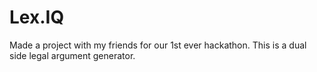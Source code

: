 # Lex.IQ
Made a project with my friends for our 1st ever hackathon.
This is a dual side legal argument generator.
